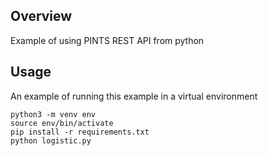 ## Overview

Example of using PINTS REST API from python


## Usage

An example of running this example in a virtual environment

```
python3 -m venv env
source env/bin/activate
pip install -r requirements.txt
python logistic.py
```
